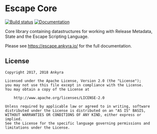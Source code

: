 # Escape Core

[![Build status](https://circleci.com/gh/ankyra/escape-core.svg?style=shield&circle-token=d7df85c68526fa4db52bf41ba48a05c52ae8f31d)](https://circleci.com/gh/ankyra/escape-core) [![Documentation](https://godoc.org/github.com/ankyra/escape-core?status.svg)](http://godoc.org/github.com/ankyra/escape-core)

Core library containing datastructures for working with Release Metadata, State and the Escape Scripting Language.

Please see https://escape.ankyra.io/ for the full documentation.

## License

```
Copyright 2017, 2018 Ankyra

Licensed under the Apache License, Version 2.0 (the "License");
you may not use this file except in compliance with the License.
You may obtain a copy of the License at

    http://www.apache.org/licenses/LICENSE-2.0

Unless required by applicable law or agreed to in writing, software
distributed under the License is distributed on an "AS IS" BASIS,
WITHOUT WARRANTIES OR CONDITIONS OF ANY KIND, either express or implied.
See the License for the specific language governing permissions and
limitations under the License.
```
